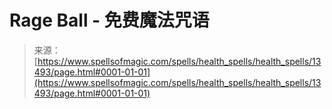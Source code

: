 <!--yml

category: 未分类

date: 2024-06-12 18:51:57

-->

# **Rage Ball** - 免费魔法咒语

> 来源：[https://www.spellsofmagic.com/spells/health_spells/health_spells/13493/page.html#0001-01-01](https://www.spellsofmagic.com/spells/health_spells/health_spells/13493/page.html#0001-01-01)
